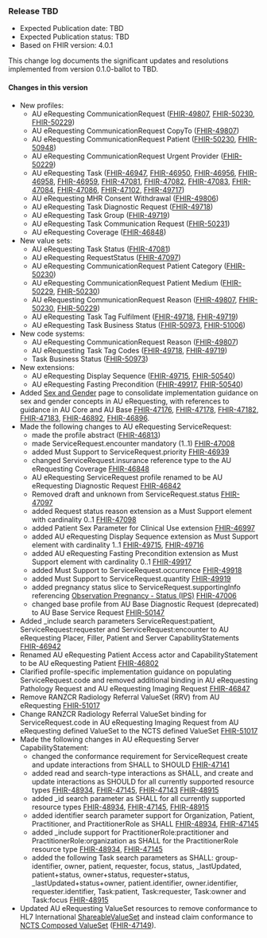 ### Release TBD
- Expected Publication date: TBD
- Expected Publication status: TBD
- Based on FHIR version: 4.0.1

This change log documents the significant updates and resolutions implemented from version 0.1.0-ballot to TBD.

#### Changes in this version
- New profiles: 
  - AU eRequesting CommunicationRequest ([FHIR-49807](https://jira.hl7.org/browse/FHIR-49807), [FHIR-50230](https://jira.hl7.org/browse/FHIR-50230), [FHIR-50229](https://jira.hl7.org/browse/FHIR-50229))
  - AU eRequesting CommunicationRequest CopyTo ([FHIR-49807](https://jira.hl7.org/browse/FHIR-49807))
  - AU eRequesting CommunicationRequest Patient ([FHIR-50230](https://jira.hl7.org/browse/FHIR-50230), [FHIR-50948](https://jira.hl7.org/browse/FHIR-50948))
  - AU eRequesting CommunicationRequest Urgent Provider ([FHIR-50229](https://jira.hl7.org/browse/FHIR-50229))
  - AU eRequesting Task ([FHIR-46947](https://jira.hl7.org/browse/FHIR-46947), [FHIR-46950](https://jira.hl7.org/browse/FHIR-46950), [FHIR-46956](https://jira.hl7.org/browse/FHIR-46956), [FHIR-46958](https://jira.hl7.org/browse/FHIR-46958), [FHIR-46959](https://jira.hl7.org/browse/FHIR-46959), [FHIR-47081](https://jira.hl7.org/browse/FHIR-47081), [FHIR-47082](https://jira.hl7.org/browse/FHIR-47082), [FHIR-47083](https://jira.hl7.org/browse/FHIR-47083), [FHIR-47084](https://jira.hl7.org/browse/FHIR-47084), [FHIR-47086](https://jira.hl7.org/browse/FHIR-47086), [FHIR-47102](https://jira.hl7.org/browse/FHIR-47102), [FHIR-49717](https://jira.hl7.org/browse/FHIR-49717))
  - AU eRequesting MHR Consent Withdrawal ([FHIR-49806](https://jira.hl7.org/browse/FHIR-49806))
  - AU eRequesting Task Diagnostic Request ([FHIR-49718](https://jira.hl7.org/browse/FHIR-49718))
  - AU eRequesting Task Group ([FHIR-49719](https://jira.hl7.org/browse/FHIR-49719))
  - AU eRequesting Task Communication Request ([FHIR-50231](https://jira.hl7.org/browse/FHIR-50231))  
  - AU eRequesting Coverage ([FHIR-46848](https://jira.hl7.org/browse/FHIR-46848))
- New value sets:
  - AU eRequesting Task Status ([FHIR-47081](https://jira.hl7.org/browse/FHIR-47081))
  - AU eRequesting RequestStatus ([FHIR-47097](https://jira.hl7.org/browse/FHIR-47097))
  - AU eRequesting CommunicationRequest Patient Category ([FHIR-50230](https://jira.hl7.org/browse/FHIR-50230))
  - AU eRequesting CommunicationRequest Patient Medium ([FHIR-50229](https://jira.hl7.org/browse/FHIR-50229), [FHIR-50230](https://jira.hl7.org/browse/FHIR-50230))
  - AU eRequesting CommunicationRequest Reason ([FHIR-49807](https://jira.hl7.org/browse/FHIR-49807), [FHIR-50230](https://jira.hl7.org/browse/FHIR-50230), [FHIR-50229](https://jira.hl7.org/browse/FHIR-50229))
  - AU eRequesting Task Tag Fulfilment ([FHIR-49718](https://jira.hl7.org/browse/FHIR-49718), [FHIR-49719](https://jira.hl7.org/browse/FHIR-49719))
  - AU eRequesting Task Business Status ([FHIR-50973](https://jira.hl7.org/browse/FHIR-50973), [FHIR-51006](https://jira.hl7.org/browse/FHIR-51006))
- New code systems:
  - AU eRequesting CommunicationRequest Reason ([FHIR-49807](https://jira.hl7.org/browse/FHIR-49807))
  - AU eRequesting Task Tag Codes ([FHIR-49718](https://jira.hl7.org/browse/FHIR-49718), [FHIR-49719](https://jira.hl7.org/browse/FHIR-49719))
  - Task Business Status ([FHIR-50973](https://jira.hl7.org/browse/FHIR-50973))
- New extensions:  
  - AU eRequesting Display Sequence ([FHIR-49715](https://jira.hl7.org/browse/FHIR-49715), [FHIR-50540](https://jira.hl7.org/browse/FHIR-50540))
  - AU eRequesting Fasting Precondition ([FHIR-49917](https://jira.hl7.org/browse/FHIR-49917), [FHIR-50540](https://jira.hl7.org/browse/FHIR-50540))
- Added [Sex and Gender](sex-and-gender.html) page to consolidate implementation guidance on sex and gender concepts in AU eRequesting, with references to guidance in AU Core and AU Base [FHIR-47176](https://jira.hl7.org/browse/FHIR-47176), [FHIR-47178](https://jira.hl7.org/browse/FHIR-47178), [FHIR-47182](https://jira.hl7.org/browse/FHIR-47182), [FHIR-47183](https://jira.hl7.org/browse/FHIR-47183), [FHIR-46892](https://jira.hl7.org/browse/FHIR-46892), [FHIR-46896](https://jira.hl7.org/browse/FHIR-46896).
- Made the following changes to AU eRequesting ServiceRequest:
  - made the profile abstract ([FHIR-46813](https://jira.hl7.org/browse/FHIR-46813))
  - made ServiceRequest.encounter mandatory (1..1) [FHIR-47008](https://jira.hl7.org/browse/FHIR-47008)
  - added Must Support to ServiceRequest.priority [FHIR-46939](https://jira.hl7.org/browse/FHIR-46939)
  - changed ServiceRequest.insurance reference type to the AU eRequesting Coverage [FHIR-46848](https://jira.hl7.org/browse/FHIR-46848)
  - AU eRequesting ServiceRequest profile renamed to be AU eRequesting Diagnostic Request [FHIR-46842](https://jira.hl7.org/browse/FHIR-46842)
  - Removed draft and unknown from ServiceRequest.status [FHIR-47097](https://jira.hl7.org/browse/FHIR-47097)
  - added Request status reason extension as a Must Support element with cardinality 0..1 [FHIR-47098](https://jira.hl7.org/browse/FHIR-47098)
  - added Patient Sex Parameter for Clinical Use extension [FHIR-46997](https://jira.hl7.org/browse/FHIR-46997)
  - added AU eRequesting Display Sequence extension as Must Support element with cardinality 1..1 [FHIR-49715](https://jira.hl7.org/browse/FHIR-49715), [FHIR-49716](https://jira.hl7.org/browse/FHIR-49716)
  - added AU eRequesting Fasting Precondition extension as Must Support element with cardinality 0..1 [FHIR-49917](https://jira.hl7.org/browse/FHIR-49917)
  - added Must Support to ServiceRequest.occurrence [FHIR-49918](https://jira.hl7.org/browse/FHIR-49918)
  - added Must Support to ServiceRequest.quantity [FHIR-49919](https://jira.hl7.org/browse/FHIR-49919)
  - added pregnancy status slice to ServiceRequest.supportingInfo referencing [Observation Pregnancy - Status (IPS)](https://build.fhir.org/ig/HL7/fhir-ips/StructureDefinition-Observation-pregnancy-status-uv-ips.html) [FHIR-47006](https://jira.hl7.org/browse/FHIR-47006)
  - changed base profile from AU Base Diagnostic Request (deprecated) to AU Base Service Request [FHIR-50147](https://jira.hl7.org/browse/FHIR-50147)
- Added _include search parameters ServiceRequest:patient, ServiceRequest:requester and ServiceRequest:encounter to AU eRequesting Placer, Filler, Patient and Server CapabilityStatements [FHIR-46942](https://jira.hl7.org/browse/FHIR-46942)
- Renamed AU eRequesting Patient Access actor and CapabilityStatement to be AU eRequesting Patient [FHIR-46802](https://jira.hl7.org/browse/FHIR-46802)
- Clarified profile-specific implementation guidance on populating ServiceRequest.code and removed additional binding in AU eRequesting Pathology Request and AU eRequesting Imaging Request [FHIR-46847](https://jira.hl7.org/browse/FHIR-46847)
- Remove RANZCR Radiology Referral ValueSet (RRV) from AU eRequesting [FHIR-51017](https://jira.hl7.org/browse/FHIR-51017)
- Change RANZCR Radiology Referral ValueSet binding for ServiceRequest.code in AU eRequesting Imaging Request from AU eRequesting defined ValueSet to the NCTS defined ValueSet [FHIR-51017](https://jira.hl7.org/browse/FHIR-51017)
- Made the following changes in AU eRequesting Server CapabilityStatement:
  - changed the conformance requirement for ServiceRequest create and update interactions from SHALL to SHOULD [FHIR-47141](https://jira.hl7.org/browse/FHIR-47141)
  - added read and search-type interactions as SHALL, and create and update interactions as SHOULD for all currently supported resource types [FHIR-48934](https://jira.hl7.org/browse/FHIR-48934), [FHIR-47145](https://jira.hl7.org/browse/FHIR-47145), [FHIR-47143](https://jira.hl7.org/browse/FHIR-47143) [FHIR-48915](https://jira.hl7.org/browse/FHIR-48915)
  - added _id search parameter as SHALL for all currently supported resource types [FHIR-48934](https://jira.hl7.org/browse/FHIR-48934), [FHIR-47145](https://jira.hl7.org/browse/FHIR-47145), [FHIR-48915](https://jira.hl7.org/browse/FHIR-48915)
  - added identifier search parameter support for Organization, Patient, Practitioner, and PractitionerRole as SHALL [FHIR-48934](https://jira.hl7.org/browse/FHIR-48934), [FHIR-47145](https://jira.hl7.org/browse/FHIR-47145)
  - added _include support for PractitionerRole:practitioner and PractitionerRole:organization as SHALL for the PractitionerRole resource type [FHIR-48934](https://jira.hl7.org/browse/FHIR-48934), [FHIR-47145](https://jira.hl7.org/browse/FHIR-47145)
  - added the following Task search parameters as SHALL: group-identifier, owner, patient, requester, focus, status, _lastUpdated, patient+status, owner+status, requester+status, _lastUpdated+status+owner, patient.identifier, owner.identifier, requester.identifier, Task:patient, Task:requester, Task:owner and Task:focus [FHIR-48915](https://jira.hl7.org/browse/FHIR-48915)
- Updated AU eRequesting ValueSet resources to remove conformance to HL7 International <a href="http://hl7.org/fhir/StructureDefinition/shareablevalueset">ShareableValueSet</a> and instead claim conformance to <a href="https://healthterminologies.gov.au/fhir/StructureDefinition/composed-value-set-4"> NCTS Composed ValueSet</a> (<a href="https://jira.hl7.org/browse/FHIR-47149">FHIR-47149</a>).